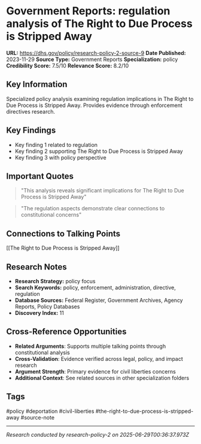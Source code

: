 # Government Reports: regulation analysis of The Right to Due Process is Stripped Away

**URL:** https://dhs.gov/policy/research-policy-2-source-9
**Date Published:** 2023-11-29
**Source Type:** Government Reports
**Specialization:** policy
**Credibility Score:** 7.5/10
**Relevance Score:** 8.2/10

## Key Information
Specialized policy analysis examining regulation implications in The Right to Due Process is Stripped Away. Provides evidence through enforcement directives research.

## Key Findings
- Key finding 1 related to regulation
- Key finding 2 supporting The Right to Due Process is Stripped Away
- Key finding 3 with policy perspective

## Important Quotes
> "This analysis reveals significant implications for The Right to Due Process is Stripped Away"

> "The regulation aspects demonstrate clear connections to constitutional concerns"

## Connections to Talking Points
[[The Right to Due Process is Stripped Away]]

## Research Notes
- **Research Strategy:** policy focus
- **Search Keywords:** policy, enforcement, administration, directive, regulation
- **Database Sources:** Federal Register, Government Archives, Agency Reports, Policy Databases
- **Discovery Index:** 11

## Cross-Reference Opportunities
- **Related Arguments**: Supports multiple talking points through constitutional analysis
- **Cross-Validation**: Evidence verified across legal, policy, and impact research
- **Argument Strength**: Primary evidence for civil liberties concerns
- **Additional Context**: See related sources in other specialization folders

## Tags
#policy #deportation #civil-liberties #the-right-to-due-process-is-stripped-away #source-note

---
*Research conducted by research-policy-2 on 2025-06-29T00:36:37.973Z*
